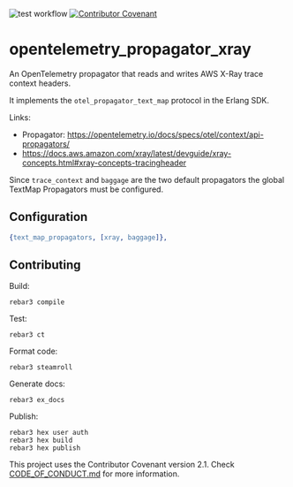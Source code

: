 ![test workflow](https://github.com/reachfh/logger_formatter_json/actions/workflows/test.yml/badge.svg)
[![Contributor Covenant](https://img.shields.io/badge/Contributor%20Covenant-2.1-4baaaa.svg)](CODE_OF_CONDUCT.md)

# opentelemetry_propagator_xray

An OpenTelemetry propagator that reads and writes AWS X-Ray trace context headers.

It implements the `otel_propagator_text_map` protocol in the Erlang SDK.

Links:

* Propagator: https://opentelemetry.io/docs/specs/otel/context/api-propagators/
* https://docs.aws.amazon.com/xray/latest/devguide/xray-concepts.html#xray-concepts-tracingheader

Since `trace_context` and `baggage` are the two default propagators the
global TextMap Propagators must be configured.

## Configuration

```erlang
{text_map_propagators, [xray, baggage]},
```

## Contributing

Build:

```console
rebar3 compile
```

Test:

```console
rebar3 ct
```

Format code:

```console
rebar3 steamroll
```

Generate docs:

```console
rebar3 ex_docs
```

Publish:

```console
rebar3 hex user auth
rebar3 hex build
rebar3 hex publish
```

This project uses the Contributor Covenant version 2.1. Check [CODE_OF_CONDUCT.md](/CODE_OF_CONDUCT.md) for more information.
